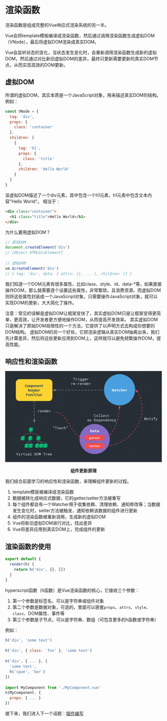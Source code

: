 # 渲染函数



渲染函数是组成完整的Vue响应式渲染系统的另一半。

Vue会将template模板编译成渲染函数，然后通过调用渲染函数生成虚拟DOM（VNode），最后将虚拟DOM渲染成真实DOM。
  
Vue会监听状态的变化，当状态发生变化时，会重新调用渲染函数生成新的虚拟DOM，然后通过对比新旧虚拟DOM的差异，最终只更新需要更新的真实DOM节点，从而实现高效的DOM更新。

## 虚拟DOM

所谓的虚拟DOM，其实本质是一个JavaScript对象，用来描述真实DOM的结构。
例如：
```js
const VNode = {
  tag: 'div',
  props: {
    class: 'container'
  },
  children: [
    {
      tag: 'h1',
      props: {
        class: 'title'
      },
      children: 'Hello World'
    }
  ]
}
```
该虚拟DOM描述了一个div元素，其中包含一个h1元素，h1元素中包含文本内容"Hello World"。
相当于：
```html
<div class="container">
  <h1 class="title">Hello World</h1>
</div>
```

为什么要用虚拟DOM？
```js
// 真实DOM
document.createElement('div')
// [Object HTMLDivElement]

// 虚拟DOM
vm.$createElement('div')
// { tag: 'div', data: { attrs: {}, ... }, children: [] }
```
我们知道一个DOM元素有很多属性，比如class、style、id、data-*等，如果直接操作DOM，那么就需要逐个设置这些属性，非常繁琐，且浪费资源。而虚拟DOM则将这些属性封装成一个JavaScript对象，只需要操作JavaScript对象，就可以实现DOM的更新，大大简化了操作。

注意：常见的误解是虚拟DOM让框架变快了，其实虚拟DOM只是让框架变得更简单，更高效，让开发者更方便地操作DOM，从而提高开发效率。
其实虚拟DOM只是解决了原始DOM局限性的一个方法，它提供了以声明方式去构成你想要的DOM结构。
虚拟DOM的另一个好处，它把渲染逻辑从真实DOM抽离出来，我们先计算差异，然后将这些更新应用到DOM上，这样就可以避免频繁操作DOM，提高性能。

## 响应性和渲染函数

![image-20250610110940213](./markdown_assets/image-20250610110940213.png)

<div style="text-align:center"><b>组件更新原理</b></div>

我们结合前面学习的响应性和渲染函数，来理解组件更新的过程。
1. template模版被编译成渲染函数
2. 数据被转化成响应式数据，它的getter/setter方法被重写
3. 每个组件都会有一个Watcher用于收集依赖、清理依赖、通知修改等；当数据发生变化时，setter方法被触发，通知依赖该数据的组件进行更新
4. 组件的渲染函数被重新调用，生成新的虚拟DOM
5. Vue将新旧虚拟DOM进行对比，找出差异
6. Vue将差异应用到真实DOM上，完成组件的更新

## 渲染函数的使用

```js
export default {
  render(h) {
    return h('div', {}, [])
  }
}

```

hyperscript函数（h函数）是Vue渲染函数的核心，它接收三个参数：
1. 第一个参数是标签名，可以是字符串或组件对象
2. 第二个参数是数据对象，可选的，里面可以嵌套`props`、`attrs`、`style`、`class`、DOM属性、事件等
3. 第三个参数是子节点，可以是字符串、数组（可包含更多的h函数或字符串）

例如：
```js
h('div', 'some text')

h('div', { class: 'foo' }, 'some text')

h('div', { ... }, [
  'some text',
  h('span', 'bar')
])

import MyComponent from './MyComponent.vue'
h(MyComponent, {
  props: { ... }
})
```



接下来，我们进入下一个话题：[插件编写](./5.插件编写.md)